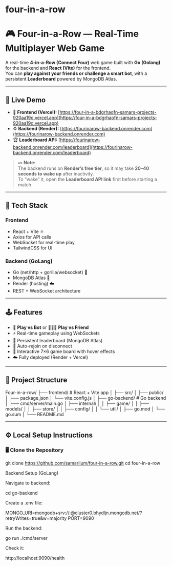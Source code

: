 # four-in-a-row
# 🎮 Four-in-a-Row — Real-Time Multiplayer Web Game

A real-time **4-in-a-Row (Connect Four)** web game built with **Go (Golang)** for the backend and **React (Vite)** for the frontend.  
You can **play against your friends or challenge a smart bot**, with a persistent **Leaderboard** powered by MongoDB Atlas.

---

## 🚀 Live Demo

- 🎨 **Frontend (Vercel):** [https://four-in-a-bdgrhaofn-samars-projects-920aa19d.vercel.app](https://four-in-a-bdgrhaofn-samars-projects-920aa19d.vercel.app)
- ⚙️ **Backend (Render):** [https://fourinarow-backend.onrender.com](https://fourinarow-backend.onrender.com)
- 🏆 **Leaderboard API:** [https://fourinarow-backend.onrender.com/leaderboard](https://fourinarow-backend.onrender.com/leaderboard)

> 💤 **Note:**  
> The backend runs on **Render’s free tier**, so it may take **20–40 seconds to wake up** after inactivity.  
> To “wake” it, open the **Leaderboard API link** first before starting a match.

---

## 🧱 Tech Stack

### **Frontend**
- React + Vite ⚛️  
- Axios for API calls  
- WebSocket for real-time play  
- TailwindCSS for UI  

### **Backend (GoLang)**
- Go (net/http + gorilla/websocket) 🦫  
- MongoDB Atlas 🍃  
- Render (hosting) ☁️  
- REST + WebSocket architecture  

---

## 🕹️ Features

- 🧠 **Play vs Bot** or 🧑‍🤝‍🧑 **Play vs Friend**  
- ⚡ Real-time gameplay using WebSockets  
- 💾 Persistent leaderboard (MongoDB Atlas)  
- 🔁 Auto-rejoin on disconnect  
- 🌈 Interactive 7×6 game board with hover effects  
- ☁️ Fully deployed (Render + Vercel)  

---

## 📂 Project Structure
Four-in-a-row/
├── frontend/ # React + Vite app
│ ├── src/
│ ├── public/
│ ├── package.json
│ └── vite.config.js
│
├── go-backend/ # Go backend
│ ├── cmd/server/main.go
│ ├── internal/
│ │ ├── game/
│ │ ├── models/
│ │ ├── store/
│ │ ├── config/
│ │ └── util/
│ ├── go.mod
│ └── go.sum
│
└── README.md

---

## ⚙️ Local Setup Instructions

### 🖥️ Clone the Repository

git clone https://github.com/samariium/four-in-a-row.git
cd four-in-a-row

Backend Setup (GoLang)

Navigate to backend:

cd go-backend


Create a .env file:

MONGO_URI=mongodb+srv://<username>:<password>@cluster0.bhydljn.mongodb.net/?retryWrites=true&w=majority
PORT=9090


Run the backend:

go run ./cmd/server


Check it:

http://localhost:9090/health
